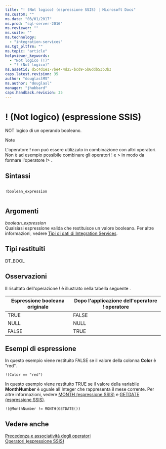 ```yaml
---
title: "! (Not logico) (espressione SSIS) | Microsoft Docs"
ms.custom: ""
ms.date: "03/01/2017"
ms.prod: "sql-server-2016"
ms.reviewer: ""
ms.suite: ""
ms.technology: 
  - "integration-services"
ms.tgt_pltfrm: ""
ms.topic: "article"
helpviewer_keywords: 
  - "Not logico (!)"
  - "! (Not logico)"
ms.assetid: d5c4d1e1-7be4-4d25-bcd9-5b6ddb53b3b3
caps.latest.revision: 35
author: "douglaslMS"
ms.author: "douglasl"
manager: "jhubbard"
caps.handback.revision: 35
---
```

# ! (Not logico) (espressione SSIS)
  NOT logico di un operando booleano.  
  
> [!NOTE]  
>  L'operatore ! non può essere utilizzato in combinazione con altri operatori. Non è ad esempio possibile combinare gli operatori ! e > in modo da formare l'operatore !> .  
  
## Sintassi  
  
```  
  
!boolean_expression  
  
```  
  
## Argomenti  
 *boolean_expression*  
 Qualsiasi espressione valida che restituisce un valore booleano. Per altre informazioni, vedere [Tipi di dati di Integration Services](../../integration-services/data-flow/integration-services-data-types.md).  
  
## Tipi restituiti  
 DT_BOOL  
  
## Osservazioni  
 Il risultato dell'operazione ! è illustrato nella tabella seguente .  
  
|Espressione booleana originale|Dopo l'applicazione dell'operatore ! operatore|  
|---------------------------------|------------------------------------|  
|TRUE|FALSE|  
|NULL|NULL|  
|FALSE|TRUE|  
  
## Esempi di espressione  
 In questo esempio viene restituito FALSE se il valore della colonna **Color** è "red".  
  
```  
!(Color == "red")  
```  
  
 In questo esempio viene restituito TRUE se il valore della variabile **MonthNumber** è uguale all'Integer che rappresenta il mese corrente. Per altre informazioni, vedere [MONTH &#40;espressione SSIS&#41;](../../integration-services/expressions/month-ssis-expression.md) e [GETDATE &#40;espressione SSIS&#41;](../../integration-services/expressions/getdate-ssis-expression.md).  
  
```  
!(@MonthNumber != MONTH(GETDATE())  
```  
  
## Vedere anche  
 [Precedenza e associatività degli operatori](../../integration-services/expressions/operator-precedence-and-associativity.md)   
 [Operatori &#40;espressione SSIS&#41;](../../integration-services/expressions/operators-ssis-expression.md)  
  
  